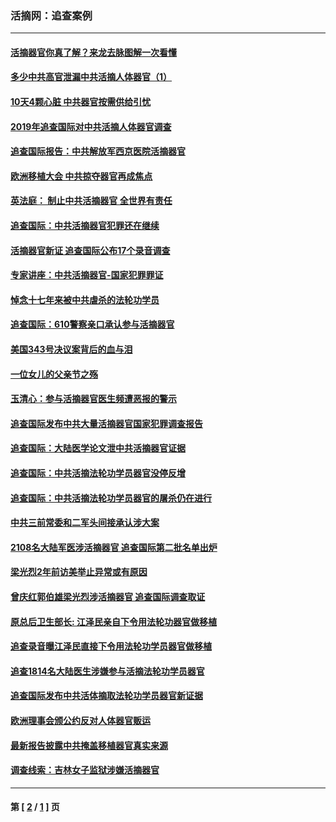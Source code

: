 ### 活摘网：追查案例
---
#### [活摘器官你真了解？来龙去脉图解一次看懂](../../pages/nf5880/n13013820.md?02020430) 
#### [多少中共高官泄漏中共活摘人体器官（1）](../../pages/nf5880/n12671234.md?02020430) 
#### [10天4颗心脏 中共器官按需供给引忧](../../pages/nf5880/n12326366.md?02020430) 
#### [2019年追查国际对中共活摘人体器官调查](../../pages/nf5880/n11917733.md?02020430) 
#### [追查国际报告：中共解放军西京医院活摘器官](../../pages/nf5880/n11838359.md?02020430) 
#### [欧洲移植大会 中共掠夺器官再成焦点](../../pages/nf5880/n11538883.md?02020430) 
#### [英法庭： 制止中共活摘器官 全世界有责任](../../pages/nf5880/n11330691.md?02020430) 
#### [追查国际：中共活摘器官犯罪还在继续](../../pages/nf5880/n11218301.md?02020430) 
#### [活摘器官新证 追查国际公布17个录音调查](../../pages/nf5880/n10897744.md?02020430) 
#### [专家讲座：中共活摘器官-国家犯罪罪证](../../pages/nf5880/n8828153.md?02020430) 
#### [悼念十七年来被中共虐杀的法轮功学员](../../pages/nf5880/n8124823.md?02020430) 
#### [追查国际：610警察亲口承认参与活摘器官](../../pages/nf5880/n8109067.md?02020430) 
#### [美国343号决议案背后的血与泪](../../pages/nf5880/n8020684.md?02020430) 
#### [一位女儿的父亲节之殇](../../pages/nf5880/n8014122.md?02020430) 
#### [玉清心：参与活摘器官医生频遭恶报的警示](../../pages/nf5880/n4637546.md?02020430) 
#### [追查国际发布中共大量活摘器官国家犯罪调查报告](../../pages/nf5880/n4613428.md?02020430) 
#### [追查国际：大陆医学论文泄中共活摘器官证据](../../pages/nf5880/n4608794.md?02020430) 
#### [追查国际：中共活摘法轮功学员器官没停反增](../../pages/nf5880/n4584075.md?02020430) 
#### [追查国际：中共活摘法轮功学员器官的屠杀仍在进行](../../pages/nf5880/n4299154.md?02020430) 
#### [中共三前常委和二军头间接承认涉大案](../../pages/nf5880/n4286244.md?02020430) 
#### [2108名大陆军医涉活摘器官 追查国际第二批名单出炉](../../pages/nf5880/n4284769.md?02020430) 
#### [梁光烈2年前访美举止异常或有原因](../../pages/nf5880/n4279686.md?02020430) 
#### [曾庆红郭伯雄梁光烈涉活摘器官 追查国际调查取证](../../pages/nf5880/n4278462.md?02020430) 
#### [原总后卫生部长: 江泽民亲自下令用法轮功器官做移植](../../pages/nf5880/n4263864.md?02020430) 
#### [追查录音曝江泽民直接下令用法轮功学员器官做移植](../../pages/nf5880/n4261268.md?02020430) 
#### [追查1814名大陆医生涉嫌参与活摘法轮功学员器官](../../pages/nf5880/n4259055.md?02020430) 
#### [追查国际发布中共活体摘取法轮功学员器官新证据](../../pages/nf5880/n4258255.md?02020430) 
#### [欧洲理事会颁公约反对人体器官贩运](../../pages/nf5880/n4206955.md?02020430) 
#### [最新报告披露中共掩盖移植器官真实来源](../../pages/nf5880/n4140084.md?02020430) 
#### [调查线索：吉林女子监狱涉嫌活摘器官](../../pages/nf5880/n4044366.md?02020430) 

---
#### 第 [ [2](./2.md?02020430) / [1](./1.md?02020430) ] 页
